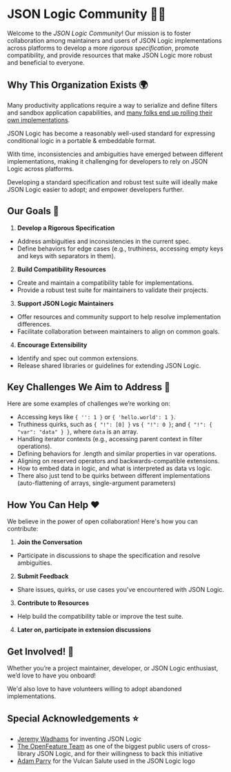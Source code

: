 # JSON Logic Community 🤝✨

Welcome to the *JSON Logic Community*! Our mission is to foster collaboration among maintainers and users of JSON Logic implementations across platforms to develop a more *rigorous specification*, promote compatibility, and provide resources that make JSON Logic more robust and beneficial to everyone.


## Why This Organization Exists 🌍

Many productivity applications require a way to serialize and define filters and sandbox application capabilities, and [many folks end up rolling their own implementations](https://twitter.com/thdxr/status/1796338513165611080). 

JSON Logic has become a reasonably well-used standard for expressing conditional logic in a portable & embeddable format. 

With time, inconsistencies and ambiguities have emerged between different implementations, making it challenging for developers to rely on JSON Logic across platforms. 

Developing a standard specification and robust test suite will ideally make JSON Logic easier to adopt; and empower developers further.

## Our Goals 🚀

1. **Develop a Rigorous Specification**
- Address ambiguities and inconsistencies in the current spec.
- Define behaviors for edge cases (e.g., truthiness, accessing empty keys and keys with separators in them).

2. **Build Compatibility Resources**
- Create and maintain a compatibility table for implementations.
- Provide a robust test suite for maintainers to validate their projects.

3. **Support JSON Logic Maintainers**
- Offer resources and community support to help resolve implementation differences.
- Facilitate collaboration between maintainers to align on common goals.

4. **Encourage Extensibility**
- Identify and spec out common extensions.
- Release shared libraries or guidelines for extending JSON Logic.

## Key Challenges We Aim to Address 🧩

Here are some examples of challenges we’re working on:

- Accessing keys like `{ '': 1 }` or `{ 'hello.world': 1 }`.
- Truthiness quirks, such as `{ "!": [0] }` vs `{ "!": 0 }`; and `{ "!": { "var": "data" } }`, where `data` is an array.
- Handling iterator contexts (e.g., accessing parent context in filter operations).
- Defining behaviors for .length and similar properties in var operations.
- Aligning on reserved operators and backwards-compatible extensions.
- How to embed data in logic, and what is interpreted as data vs logic.
- There also just tend to be quirks between different implementations (auto-flattening of arrays, single-argument parameters)

## How You Can Help ❤️

We believe in the power of open collaboration! Here's how you can contribute:

1. **Join the Conversation**
- Participate in discussions to shape the specification and resolve ambiguities.

2. **Submit Feedback**
- Share issues, quirks, or use cases you've encountered with JSON Logic.

3. **Contribute to Resources**
- Help build the compatibility table or improve the test suite.

4. **Later on, participate in extension discussions**

## Get Involved! 🎉

Whether you’re a project maintainer, developer, or JSON Logic enthusiast, we’d love to have you onboard!

We'd also love to have volunteers willing to adopt abandoned implementations.

## Special Acknowledgements ⭐

- [Jeremy Wadhams](https://github.com/jwadhams) for inventing JSON Logic
- [The OpenFeature Team](https://github.com/open-feature) as one of the biggest public users of cross-library JSON Logic, and for their willingness to back this initiative
- [Adam Parry](https://thenounproject.com/creator/adamparry/) for the Vulcan Salute used in the JSON Logic logo
